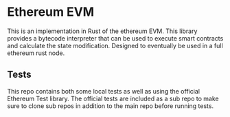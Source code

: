 # Ethereum EVM

This is an implementation in Rust of the ethereum EVM. This library provides a bytecode interpreter that can be used to execute smart contracts and calculate the state modification. Designed to eventually be used in a full ethereum rust node.

## Tests

This repo contains both some local tests as well as using the official Ethereum Test library. The official tests are included as a sub repo to make sure to clone sub repos in addition to the main repo before running tests.

